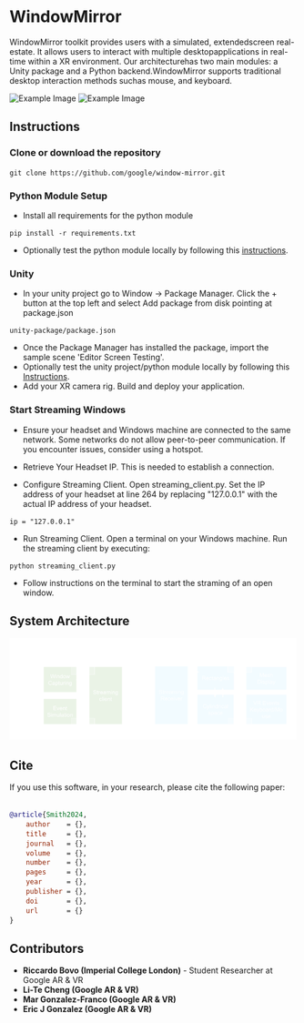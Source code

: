 # WindowMirror

WindowMirror toolkit provides users with a simulated, extendedscreen real-estate. It allows users to interact with multiple desktopapplications in real-time within a XR environment. Our architecturehas two main modules:  a Unity package and a Python backend.WindowMirror supports traditional desktop interaction methods suchas mouse, and keyboard. 

![Example Image](media/image_0.gif)
![Example Image](media/image_1.gif)

## Instructions

### Clone or download the repository

```
git clone https://github.com/google/window-mirror.git
```
### Python Module Setup
* Install all requirements for the python module 
```
pip install -r requirements.txt
```
* Optionally test the python module locally by following this [instructions](python/README.md).

### Unity
* In your unity project go to Window → Package Manager. Click the + button at the top left and select Add package from disk pointing at package.json

```
unity-package/package.json 
```

* Once the Package Manager has installed the package, import the sample scene 'Editor Screen Testing'.
* Optionally test the unity project/python module locally by following this [Instructions](unity-package/README.md).
* Add your XR camera rig. Build and deploy your application.

###  Start Streaming Windows

* Ensure your headset and Windows machine are connected to the same network. Some networks do not allow peer-to-peer communication. If you encounter issues, consider using a hotspot.

* Retrieve Your Headset IP. This is needed to establish a connection.

* Configure Streaming Client. Open streaming_client.py.  Set the IP address of your headset at line 264 by replacing "127.0.0.1" with the actual IP address of your headset.
```
ip = "127.0.0.1"
```

* Run Streaming Client. Open a terminal on your Windows machine. Run the streaming client by executing:
```
python streaming_client.py
```
* Follow instructions on the terminal to start the straming of an open window.

## System Architecture

![Example Image](media/system.png)

## Cite

If you use this software, in your research, please cite the following paper:

```bibtex

@article{Smith2024,
    author    = {},
    title     = {},
    journal   = {},
    volume    = {},
    number    = {},
    pages     = {},
    year      = {},
    publisher = {},
    doi       = {},
    url       = {}
}

```

## Contributors

 - **Riccardo Bovo (Imperial College London)** - Student Researcher at Google AR & VR 
 - **Li-Te Cheng (Google AR & VR)** 
 - **Mar Gonzalez-Franco (Google AR & VR)** 
 - **Eric J Gonzalez (Google AR & VR)** 
